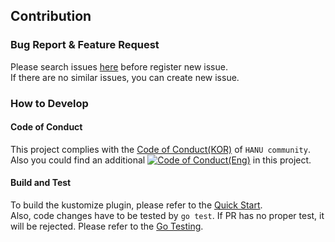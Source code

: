 Contribution
------------
### Bug Report & Feature Request
Please search issues [here](https://github.com/openinfradev/kustomize-helm-transformer/issues) before register new issue.  
If there are no similar issues, you can create new issue.

### How to Develop
#### Code of Conduct
This project complies with the [Code of Conduct(KOR)](https://github.com/openinfradev/community/blob/main/code-of-conduct.md) of `HANU community`.  
Also you could find an additional [![Code of Conduct(Eng)](https://img.shields.io/badge/Contributor%20Covenant-v2.0%20adopted-ff69b4.svg)](code_of_conduct.md) in this project.

#### Build and Test
To build the kustomize plugin, please refer to the [Quick Start](quickstart.md).  
Also, code changes have to be tested by `go test`. If PR has no proper test, it will be rejected. Please refer to the [Go Testing](https://golang.org/pkg/testing/).

